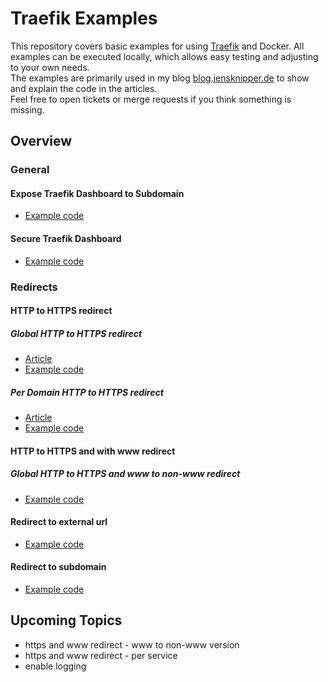 # Traefik Examples

This repository covers basic examples for using [Traefik](https://traefik.io) and Docker. All examples can be executed locally, which allows easy testing and adjusting to your own needs.  
The examples are primarily used in my blog [blog.jensknipper.de](https://blog.jensknipper.de) to show and explain the code in the articles.  
Feel free to open tickets or merge requests if you think something is missing.  

## Overview

### General

#### Expose Traefik Dashboard to Subdomain
- [Example code](general/expose-traefik-dashboard-to-subdomain/docker-compose.yml)

#### Secure Traefik Dashboard
- [Example code](general/secure-traefik-dashboard/docker-compose.yml)

### Redirects

#### HTTP to HTTPS redirect

##### Global HTTP to HTTPS redirect
- [Article](https://blog.jensknipper.de/blog/traefik-http-to-https-redirect/#global-http-to-https-redirect)
- [Example code](redirects/http-to-https-redirect/http-redirect-global/docker-compose.yml)

##### Per Domain HTTP to HTTPS redirect
- [Article](https://blog.jensknipper.de/blog/traefik-http-to-https-redirect/#per-domain-http-to-https-redirect)
- [Example code](redirects/http-to-https-redirect/http-redirect-per-domain/docker-compose.yml)

#### HTTP to HTTPS and with www redirect

##### Global HTTP to HTTPS and www to non-www redirect
- [Example code](redirects/http-to-https-with-www-redirect/global-www-to-non-www-https-redirect/docker-compose.yml)

#### Redirect to external url
- [Example code](redirects/redirect-to-external-url/docker-compose.yml)

#### Redirect to subdomain
- [Example code](redirects/subdomain-redirect/docker-compose.yml)

## Upcoming Topics
- https and www redirect - www to non-www version
- https and www redirect - per service
- enable logging